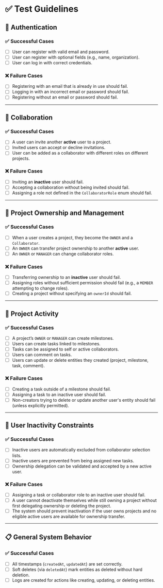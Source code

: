# ✅ Test Guidelines

## 🧾 Authentication

### ✅ Successful Cases

- [ ] User can register with valid email and password.
- [ ] User can register with optional fields (e.g., name, organization).
- [ ] User can log in with correct credentials.

### ❌ Failure Cases

- [ ] Registering with an email that is already in use should fail.
- [ ] Logging in with an incorrect email or password should fail.
- [ ] Registering without an email or password should fail.

---

## 👥 Collaboration

### ✅ Successful Cases

- [ ] A user can invite another **active** user to a project.
- [ ] Invited users can accept or decline invitations.
- [ ] User can be added as a collaborator with different roles on different projects.

### ❌ Failure Cases

- [ ] Inviting an **inactive** user should fail.
- [ ] Accepting a collaboration without being invited should fail.
- [ ] Assigning a role not defined in the `CollaboratorRole` enum should fail.

---

## 📁 Project Ownership and Management

### ✅ Successful Cases

- [ ] When a user creates a project, they become the `OWNER` and a `Collaborator`.
- [ ] An `OWNER` can transfer project ownership to another **active** user.
- [ ] An `OWNER` or `MANAGER` can change collaborator roles.

### ❌ Failure Cases

- [ ] Transferring ownership to an **inactive** user should fail.
- [ ] Assigning roles without sufficient permission should fail (e.g., a `MEMBER` attempting to change roles).
- [ ] Creating a project without specifying an `ownerId` should fail.

---

## 📌 Project Activity

### ✅ Successful Cases

- [ ] A project’s `OWNER` or `MANAGER` can create milestones.
- [ ] Users can create tasks linked to milestones.
- [ ] Tasks can be assigned to self or active collaborators.
- [ ] Users can comment on tasks.
- [ ] Users can update or delete entities they created (project, milestone, task, comment).

### ❌ Failure Cases

- [ ] Creating a task outside of a milestone should fail.
- [ ] Assigning a task to an inactive user should fail.
- [ ] Non-creators trying to delete or update another user's entity should fail (unless explicitly permitted).

---

## 🚫 User Inactivity Constraints

### ✅ Successful Cases

- [ ] Inactive users are automatically excluded from collaborator selection lists.
- [ ] Inactive users are prevented from being assigned new tasks.
- [ ] Ownership delegation can be validated and accepted by a new active user.

### ❌ Failure Cases

- [ ] Assigning a task or collaborator role to an inactive user should fail.
- [ ] A user cannot deactivate themselves while still owning a project without first delegating ownership or deleting the project.
- [ ] The system should prevent inactivation if the user owns projects and no eligible active users are available for ownership transfer.

---

## 📋 General System Behavior

### ✅ Successful Cases

- [ ] All timestamps (`createdAt`, `updatedAt`) are set correctly.
- [ ] Soft deletes (via `deletedAt`) mark entities as deleted without hard deletion.
- [ ] Logs are created for actions like creating, updating, or deleting entities.
